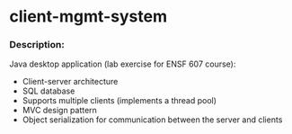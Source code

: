 # client-mgmt-system

### Description:

Java desktop application (lab exercise for ENSF 607 course):

* Client-server architecture
* SQL database
* Supports multiple clients (implements a thread pool)
* MVC design pattern
* Object serialization for communication between the server and clients

